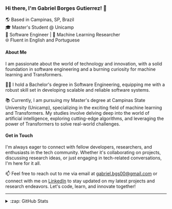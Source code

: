 ### Hi there, I'm Gabriel Borges Gutierrez! 🚀

🌎 Based in Campinas, SP, Brazil  
🎓 Master's Student @ Unicamp  
🔧 Software Engineer | 🤖 Machine Learning Researcher  
🌐 Fluent in English and Portuguese

#### About Me

I am passionate about the world of technology and innovation, with a solid foundation in software engineering and a burning curiosity for machine learning and Transformers. 

👨‍🎓 I hold a Bachelor's degree in Software Engineering, equipping me with a robust skill set in developing scalable and reliable software systems. 

📚 Currently, I am pursuing my Master's degree at Campinas State University (Unicamp), specializing in the exciting field of machine learning and Transformers. My studies involve delving deep into the world of artificial intelligence, exploring cutting-edge algorithms, and leveraging the power of Transformers to solve real-world challenges.

#### Get in Touch

I'm always eager to connect with fellow developers, researchers, and enthusiasts in the tech community. Whether it's collaborating on projects, discussing research ideas, or just engaging in tech-related conversations, I'm here for it all.

📫 Feel free to reach out to me via email at <gabriel.bgs00@gmail.com> or connect with me on [LinkedIn](https://www.linkedin.com/in/gabrielbgutierrez/) to stay updated on my latest projects and research endeavors. Let's code, learn, and innovate together!

---

<details>
  <br />
  <summary>:zap: GitHub Stats</summary>

  <img height="180" src="https://github-readme-stats.vercel.app/api?username=GabrielBG0&theme=tokyonight&show_icons=true&count_private=true" />
  <img height="180" src="https://github-readme-stats.vercel.app/api/top-langs/?username=GabrielBG0&layout=compact&theme=tokyonight&hide=jupyter%20notebook&langs_count=8" />

</details>

